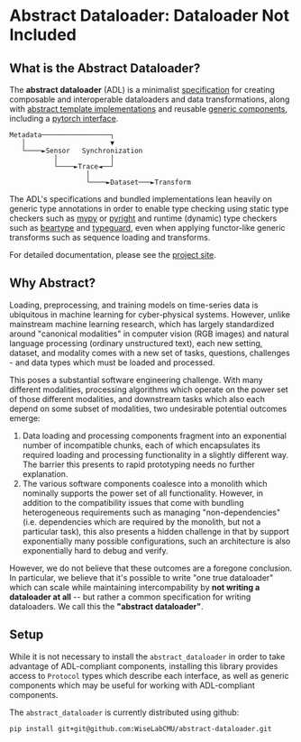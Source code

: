 # Abstract Dataloader: Dataloader Not Included

## What is the Abstract Dataloader?

The **abstract dataloader** (ADL) is a minimalist
[specification](https://wiselabcmu.github.io/abstract-dataloader/spec/) for creating composable and
interoperable dataloaders and data transformations, along with
[abstract template implementations](https://wiselabcmu.github.io/abstract-dataloader/abstract/) and reusable
[generic components](https://wiselabcmu.github.io/abstract-dataloader/generic/), including a
[pytorch interface](https://wiselabcmu.github.io/abstract-dataloader/torch/).

```
Metadata─────────────────┐
   │                     ▼
   └────►Sensor   Synchronization
           │             │
           └────►Trace◄──┘
                   │
                   └────►Dataset───►Transform
```

The ADL's specifications and bundled implementations lean heavily on generic type
annotations in order to enable type checking using static type checkers such as
[mypy](https://mypy-lang.org/) or [pyright](https://microsoft.github.io/pyright/)
and runtime (dynamic) type checkers such as [beartype](https://github.com/beartype/beartype)
and [typeguard](https://github.com/agronholm/typeguard), even when applying
functor-like generic transforms such as sequence loading and transforms.

For detailed documentation, please see the [project site](https://wiselabcmu.github.io/abstract-dataloader/).

## Why Abstract?

Loading, preprocessing, and training models on time-series data is ubiquitous
in machine learning for cyber-physical systems. However, unlike mainstream
machine learning research, which has largely standardized around "canonical
modalities" in computer vision (RGB images) and natural language processing
(ordinary unstructured text), each new setting, dataset, and modality
comes with a new set of tasks, questions, challenges - and data types
which must be loaded and processed.

This poses a substantial software engineering challenge. With many
different modalities, processing algorithms which operate on the
power set of those different modalities, and downstream tasks which also
each depend on some subset of modalities, two undesirable potential outcomes
emerge:

1.  Data loading and processing components fragment into an exponential
    number of incompatible chunks, each of which encapsulates its
    required loading and processing functionality in a slightly
    different way. The barrier this presents to rapid prototyping needs
    no further explanation.
2.  The various software components coalesce into a monolith which
    nominally supports the power set of all functionality. However, in
    addition to the compatibility issues that come with bundling
    heterogeneous requirements such as managing "non-dependencies"
    (i.e. dependencies which are required by the monolith, but not a
    particular task), this also presents a hidden challenge in that by
    support exponentially many possible configurations, such an
    architecture is also exponentially hard to debug and verify.

However, we do not believe that these outcomes are a foregone
conclusion. In particular, we believe that it's possible to write "one
true dataloader" which can scale while maintaining intercompability by
**not writing a dataloader at all** -- but rather a common
specification for writing dataloaders. We call this the
**"abstract dataloader"**.

## Setup

While it is not necessary to install the `abstract_dataloader` in order to take
advantage of ADL-compliant components, installing this library provides access
to `Protocol` types which describe each interface, as well
as generic components which may be useful for
working with ADL-compliant components.

The `abstract_dataloader` is currently distributed using github:

```sh
pip install git+git@github.com:WiseLabCMU/abstract-dataloader.git
```
